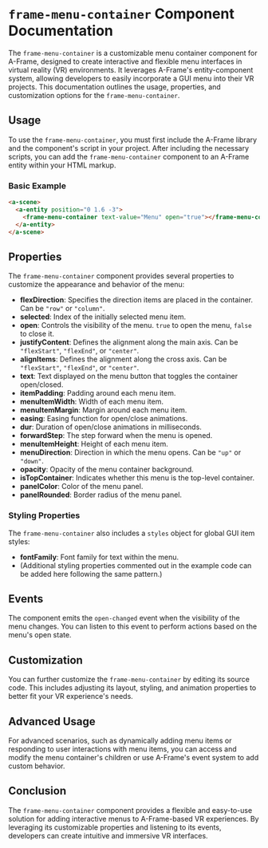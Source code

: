 # `frame-menu-container` Component Documentation

The `frame-menu-container` is a customizable menu container component for A-Frame, designed to create interactive and flexible menu interfaces in virtual reality (VR) environments. It leverages A-Frame's entity-component system, allowing developers to easily incorporate a GUI menu into their VR projects. This documentation outlines the usage, properties, and customization options for the `frame-menu-container`.

## Usage

To use the `frame-menu-container`, you must first include the A-Frame library and the component's script in your project. After including the necessary scripts, you can add the `frame-menu-container` component to an A-Frame entity within your HTML markup.

### Basic Example

```html
<a-scene>
  <a-entity position="0 1.6 -3">
    <frame-menu-container text-value="Menu" open="true"></frame-menu-container>
  </a-entity>
</a-scene>
```

## Properties

The `frame-menu-container` component provides several properties to customize the appearance and behavior of the menu:

- **flexDirection**: Specifies the direction items are placed in the container. Can be `"row"` or `"column"`.
- **selected**: Index of the initially selected menu item.
- **open**: Controls the visibility of the menu. `true` to open the menu, `false` to close it.
- **justifyContent**: Defines the alignment along the main axis. Can be `"flexStart"`, `"flexEnd"`, or `"center"`.
- **alignItems**: Defines the alignment along the cross axis. Can be `"flexStart"`, `"flexEnd"`, or `"center"`.
- **text**: Text displayed on the menu button that toggles the container open/closed.
- **itemPadding**: Padding around each menu item.
- **menuItemWidth**: Width of each menu item.
- **menuItemMargin**: Margin around each menu item.
- **easing**: Easing function for open/close animations.
- **dur**: Duration of open/close animations in milliseconds.
- **forwardStep**: The step forward when the menu is opened.
- **menuItemHeight**: Height of each menu item.
- **menuDirection**: Direction in which the menu opens. Can be `"up"` or `"down"`.
- **opacity**: Opacity of the menu container background.
- **isTopContainer**: Indicates whether this menu is the top-level container.
- **panelColor**: Color of the menu panel.
- **panelRounded**: Border radius of the menu panel.

### Styling Properties

The `frame-menu-container` also includes a `styles` object for global GUI item styles:

- **fontFamily**: Font family for text within the menu.
- (Additional styling properties commented out in the example code can be added here following the same pattern.)

## Events

The component emits the `open-changed` event when the visibility of the menu changes. You can listen to this event to perform actions based on the menu's open state.

## Customization

You can further customize the `frame-menu-container` by editing its source code. This includes adjusting its layout, styling, and animation properties to better fit your VR experience's needs.

## Advanced Usage

For advanced scenarios, such as dynamically adding menu items or responding to user interactions with menu items, you can access and modify the menu container's children or use A-Frame's event system to add custom behavior.

## Conclusion

The `frame-menu-container` component provides a flexible and easy-to-use solution for adding interactive menus to A-Frame-based VR experiences. By leveraging its customizable properties and listening to its events, developers can create intuitive and immersive VR interfaces.